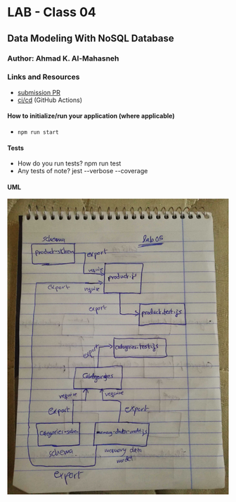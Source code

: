 # LAB - Class 04

## Data Modeling With NoSQL Database 

### Author: Ahmad K. Al-Mahasneh

### Links and Resources

- [submission PR](http://xyz.com)
- [ci/cd](http://xyz.com) (GitHub Actions)

#### How to initialize/run your application (where applicable)

- `npm run start`

#### Tests

- How do you run tests?
   npm run test
- Any tests of note?
   jest --verbose --coverage


#### UML

![data-modeling-with-noSQL-database](assets/Data-Modeling-With-NoSQL-Database.jpg)